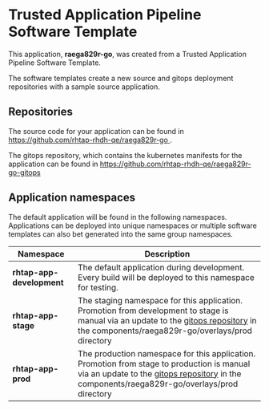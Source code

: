 # Trusted Application Pipeline Software Template

This application, **raega829r-go**, was created from a Trusted Application Pipeline Software Template.

The software templates create a new source and gitops deployment repositories with a sample source application. 

## Repositories

The source code for your application can be found in [https://github.com/rhtap-rhdh-qe/raega829r-go ](https://github.com/rhtap-rhdh-qe/raega829r-go ).
 
The gitops repository, which contains the kubernetes manifests for the application can be found in 
[https://github.com/rhtap-rhdh-qe/raega829r-go-gitops ](https://github.com/rhtap-rhdh-qe/raega829r-go-gitops ) 

## Application namespaces 

The default application will be found in the following namespaces. Applications can be deployed into unique namespaces or multiple software templates can also bet generated into the same group namespaces.  

|  Namespace   |  Description   |  
| -------- | -------- |   
| **rhtap-app-development** | The default application during development. Every build will be deployed to this namespace for testing. | 
| **rhtap-app-stage** | The staging namespace for this application. Promotion from development to stage is manual via an update to the [gitops repository](https://github.com/rhtap-rhdh-qe/raega829r-go-gitops ) in the components/raega829r-go/overlays/prod directory |  
| **rhtap-app-prod** | The production namespace for this application. Promotion from stage to production is manual via an update to the [gitops repository](https://github.com/rhtap-rhdh-qe/raega829r-go-gitops ) in the components/raega829r-go/overlays/prod directory | 